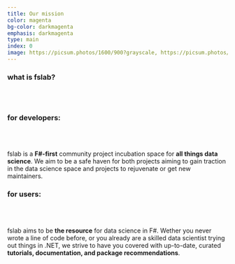 ```yaml
---
title: Our mission
color: magenta
bg-color: darkmagenta
emphasis: darkmagenta
type: main
index: 0
image: https://picsum.photos/1600/900?grayscale, https://picsum.photos/402?grayscale
---
```


### **what is fslab?** 

<br>
<br>

<!---C1-->

### **for developers**:

<br>
<br>

fslab is a **F#-first** community project incubation space for **all things data science**. We aim to be a safe haven for both projects aiming to gain traction in the data science space and projects to rejuvenate or get new maintainers.

<!---C2-->

### **for users**:

<br>
<br>

fslab aims to be **the resource** for data science in F#. Wether you never wrote a line of code before, or you already are a skilled data scientist trying out things in .NET, we strive to have you covered with up-to-date, curated **tutorials, documentation, and package recommendations**.

<br>